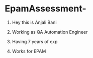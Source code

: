 # EpamAssessment-

1. Hey this is Anjali Bani

2. Working as QA Automation Engineer

3. Having 7 years of exp

4. Works for EPAM
